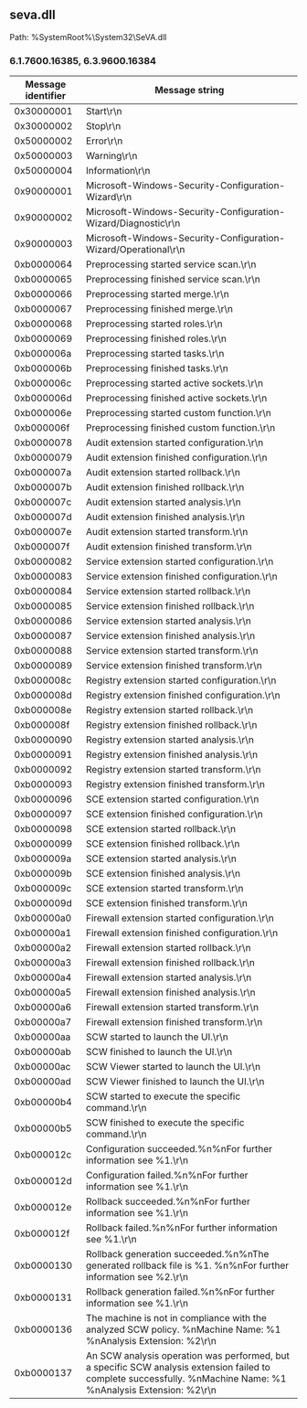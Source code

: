 ## seva.dll

Path: %SystemRoot%\System32\SeVA.dll

### 6.1.7600.16385, 6.3.9600.16384

Message identifier | Message string
--- | ---
0x30000001 | Start\r\n
0x30000002 | Stop\r\n
0x50000002 | Error\r\n
0x50000003 | Warning\r\n
0x50000004 | Information\r\n
0x90000001 | Microsoft-Windows-Security-Configuration-Wizard\r\n
0x90000002 | Microsoft-Windows-Security-Configuration-Wizard/Diagnostic\r\n
0x90000003 | Microsoft-Windows-Security-Configuration-Wizard/Operational\r\n
0xb0000064 | Preprocessing started service scan.\r\n
0xb0000065 | Preprocessing finished service scan.\r\n
0xb0000066 | Preprocessing started merge.\r\n
0xb0000067 | Preprocessing finished merge.\r\n
0xb0000068 | Preprocessing started roles.\r\n
0xb0000069 | Preprocessing finished roles.\r\n
0xb000006a | Preprocessing started tasks.\r\n
0xb000006b | Preprocessing finished tasks.\r\n
0xb000006c | Preprocessing started active sockets.\r\n
0xb000006d | Preprocessing finished active sockets.\r\n
0xb000006e | Preprocessing started custom function.\r\n
0xb000006f | Preprocessing finished custom function.\r\n
0xb0000078 | Audit extension started configuration.\r\n
0xb0000079 | Audit extension finished configuration.\r\n
0xb000007a | Audit extension started rollback.\r\n
0xb000007b | Audit extension finished rollback.\r\n
0xb000007c | Audit extension started analysis.\r\n
0xb000007d | Audit extension finished analysis.\r\n
0xb000007e | Audit extension started transform.\r\n
0xb000007f | Audit extension finished transform.\r\n
0xb0000082 | Service extension started configuration.\r\n
0xb0000083 | Service extension finished configuration.\r\n
0xb0000084 | Service extension started rollback.\r\n
0xb0000085 | Service extension finished rollback.\r\n
0xb0000086 | Service extension started analysis.\r\n
0xb0000087 | Service extension finished analysis.\r\n
0xb0000088 | Service extension started transform.\r\n
0xb0000089 | Service extension finished transform.\r\n
0xb000008c | Registry extension started configuration.\r\n
0xb000008d | Registry extension finished configuration.\r\n
0xb000008e | Registry extension started rollback.\r\n
0xb000008f | Registry extension finished rollback.\r\n
0xb0000090 | Registry extension started analysis.\r\n
0xb0000091 | Registry extension finished analysis.\r\n
0xb0000092 | Registry extension started transform.\r\n
0xb0000093 | Registry extension finished transform.\r\n
0xb0000096 | SCE extension started configuration.\r\n
0xb0000097 | SCE extension finished configuration.\r\n
0xb0000098 | SCE extension started rollback.\r\n
0xb0000099 | SCE extension finished rollback.\r\n
0xb000009a | SCE extension started analysis.\r\n
0xb000009b | SCE extension finished analysis.\r\n
0xb000009c | SCE extension started transform.\r\n
0xb000009d | SCE extension finished transform.\r\n
0xb00000a0 | Firewall extension started configuration.\r\n
0xb00000a1 | Firewall extension finished configuration.\r\n
0xb00000a2 | Firewall extension started rollback.\r\n
0xb00000a3 | Firewall extension finished rollback.\r\n
0xb00000a4 | Firewall extension started analysis.\r\n
0xb00000a5 | Firewall extension finished analysis.\r\n
0xb00000a6 | Firewall extension started transform.\r\n
0xb00000a7 | Firewall extension finished transform.\r\n
0xb00000aa | SCW started to launch the UI.\r\n
0xb00000ab | SCW finished to launch the UI.\r\n
0xb00000ac | SCW Viewer started to launch the UI.\r\n
0xb00000ad | SCW Viewer finished to launch the UI.\r\n
0xb00000b4 | SCW started to execute the specific command.\r\n
0xb00000b5 | SCW finished to execute the specific command.\r\n
0xb000012c | Configuration succeeded.%n%nFor further information see %1.\r\n
0xb000012d | Configuration failed.%n%nFor further information see %1.\r\n
0xb000012e | Rollback succeeded.%n%nFor further information see %1.\r\n
0xb000012f | Rollback failed.%n%nFor further information see %1.\r\n
0xb0000130 | Rollback generation succeeded.%n%nThe generated rollback file is %1. %n%nFor further information see %2.\r\n
0xb0000131 | Rollback generation failed.%n%nFor further information see %1.\r\n
0xb0000136 | The machine is not in compliance with the analyzed SCW policy. %nMachine Name: %1 %nAnalysis Extension: %2\r\n
0xb0000137 | An SCW analysis operation was performed, but a specific SCW analysis extension failed to complete successfully. %nMachine Name: %1 %nAnalysis Extension: %2\r\n
